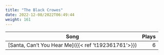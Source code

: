 ```yaml
---
title: "The Black Crowes"
date: 2022-12-08/2022T06:49:44
weight: 161
---
```




 Song | Plays 
----- | -----:
[Santa, Can’t You Hear Me]({{< ref 't192361761'>}}) | 6
